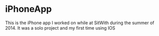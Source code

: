 iPhoneApp
=========
This is the iPhone app I worked on while at SitWith during the summer of 2014. It was a solo project and my first 
time using IOS
